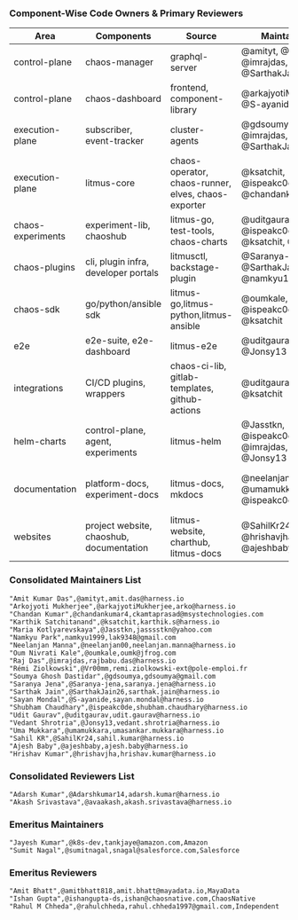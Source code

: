 ### Component-Wise Code Owners & Primary Reviewers

Area             |Components                       |Source                                           |Maintainers                                 |Reviewers|
-----------------|---------------------------------|-------------------------------------------------|--------------------------------------------|-------- |
control-plane    |chaos-manager                    |graphql-server                                   |@amityt, @Jonsy13, @imrajdas, @SarthakJain26                 |@gdsoumya, @Saranya-jena, @arkajyotiMukherjee|
control-plane    |chaos-dashboard                  |frontend, component-library                       |@arkajyotiMukherjee, @S-ayanide            |@amityt, @SahilKr24, @hrishavjha|
execution-plane  |subscriber, event-tracker        |cluster-agents                                   |@gdsoumya, @imrajdas, @SarthakJain26         |@amityt, @Jonsy13, @ispeakc0de, @Adarshkumar14         |
execution-plane  |litmus-core                      |chaos-operator, chaos-runner, elves, chaos-exporter |@ksatchit, @ispeakc0de, @chandankumar4                  |@uditgaurav, @neelanjan          |   
chaos-experiments|experiment-lib, chaoshub         |litmus-go, test-tools, chaos-charts              |@uditgaurav, @ispeakc0de, @ksatchit, @Vr00mm| @neelanjan00, @Adarshkumar14, @avaakash     |
chaos-plugins    |cli, plugin infra, developer portals                 |litmusctl, backstage-plugin                                        |@Saranya-jena, @SarthakJain26, @namkyu1999               |@Jonsy13, @ajeshbaby, @imrajdas         | 
chaos-sdk        |go/python/ansible sdk           |litmus-go,litmus-python,litmus-ansible           |@oumkale, @ispeakc0de, @ksatchit            |@neelanjan00, @avaakash, @uditgaurav         | 
e2e              |e2e-suite, e2e-dashboard         |litmus-e2e                                       |@uditgaurav, @Jonsy13                       |@neelanjan00, @S-ayanide, @avaakash         |
integrations     |CI/CD plugins, wrappers          |chaos-ci-lib, gitlab-templates, github-actions   |@uditgaurav, @ksatchit                    |@ispeakc0de, @Adarshkumar14         | 
helm-charts      |control-plane, agent, experiments|litmus-helm                                      |@Jasstkn, @ispeakc0de, @imrajdas, @Jonsy13             |@ksatchit, @uditgaurav         |
documentation    |platform-docs, experiment-docs   |litmus-docs, mkdocs                              |@neelanjan00, @umamukkara, @ispeakc0de     |@ksatchit, @ajeshbaby, @amityt, @uditgaurav         |websites         |project website, chaoshub, documentation  |litmus-website, charthub, litmus-docs   |@umamukkara, @arkajyotiMukherjee, @S-ayanide    |@SahilKr24, @hrishavjha, @ajeshbaby        |
websites         |project website, chaoshub, documentation  |litmus-website, charthub, litmus-docs   |@SahilKr24, @hrishavjha, @ajeshbaby    |@umamukkara, @S-ayanide        |
### Consolidated Maintainers List 

```
"Amit Kumar Das",@amityt,amit.das@harness.io
"Arkojyoti Mukherjee",@arkajyotiMukherjee,arko@harness.io
"Chandan Kumar",@chandankumar4,ckamtaprasad@msystechnologies.com
"Karthik Satchitanand",@ksatchit,karthik.s@harness.io
"Maria Kotlyarevskaya",@Jasstkn,jasssstkn@yahoo.com
"Namkyu Park",namkyu1999,lak9348@gmail.com
"Neelanjan Manna",@neelanjan00,neelanjan.manna@harness.io
"Oum Nivrati Kale",@oumkale,oumk@jfrog.com
"Raj Das",@imrajdas,rajbabu.das@harness.io
"Rémi Ziolkowski",@Vr00mm,remi.ziolkowski-ext@pole-emploi.fr
"Soumya Ghosh Dastidar",@gdsoumya,gdsoumya@gmail.com
"Saranya Jena",@Saranya-jena,saranya.jena@harness.io
"Sarthak Jain",@SarthakJain26,sarthak.jain@harness.io
"Sayan Mondal",@S-ayanide,sayan.mondal@harness.io
"Shubham Chaudhary",@ispeakc0de,shubham.chaudhary@harness.io
"Udit Gaurav",@uditgaurav,udit.gaurav@harness.io
"Vedant Shrotria",@Jonsy13,vedant.shrotria@harness.io
"Uma Mukkara",@umamukkara,umasankar.mukkara@harness.io
"Sahil KR",@SahilKr24,sahil.kumar@harness.io
"Ajesh Baby",@ajeshbaby,ajesh.baby@harness.io
"Hrishav Kumar",@hrishavjha,hrishav.kumar@harness.io
```

### Consolidated Reviewers List

```
"Adarsh Kumar",@Adarshkumar14,adarsh.kumar@harness.io
"Akash Srivastava",@avaakash,akash.srivastava@harness.io
```

### Emeritus Maintainers

```
"Jayesh Kumar",@k8s-dev,tankjaye@amazon.com,Amazon
"Sumit Nagal",@sumitnagal,snagal@salesforce.com,Salesforce
```

### Emeritus Reviewers

```
"Amit Bhatt",@amitbhatt818,amit.bhatt@mayadata.io,MayaData
"Ishan Gupta",@ishangupta-ds,ishan@chaosnative.com,ChaosNative
"Rahul M Chheda",@rahulchheda,rahul.chheda1997@gmail.com,Independent
```
